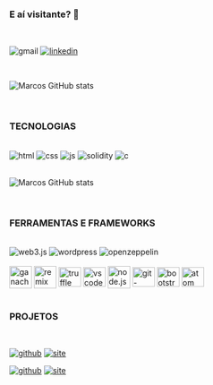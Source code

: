 ### E aí visitante?  🤙

<br/>

![gmail](https://img.shields.io/badge/Gmail-D14836?style=for-the-badge&logo=gmail&logoColor=white) 
[![linkedin](https://img.shields.io/badge/LinkedIn-0A66C2.svg?style=for-the-badge&logo=LinkedIn&logoColor=white)](https://www.linkedin.com/in/marcos-paulo-macedo/) 

</br>

![Marcos GitHub stats](https://github-readme-stats.vercel.app/api?username=marcospaulomacedo&show_icons=true&theme=onedark)

</br>

### TECNOLOGIAS

<br/>

<div class="img">
        <img alt="html" src="https://img.shields.io/badge/HTML-239120?style=for-the-badge&logo=html5&logoColor=white" alt="html">
        <img alt="css" src="https://img.shields.io/badge/CSS-239120?&style=for-the-badge&logo=css3&logoColor=white" alt="css">
        <img alt="js" src="https://img.shields.io/badge/JavaScript-F7DF1E?style=for-the-badge&logo=javascript&logoColor=black" alt="javascript">
        <img alt="solidity" src="https://img.shields.io/badge/Solidity-%23363636.svg?style=for-the-badge&logo=solidity&logoColor=white" alt="javascript">
        <img alt="c" src="https://img.shields.io/badge/c-%2300599C.svg?style=for-the-badge&logo=c&logoColor=white" alt="javascript">
</div>

<br>

![Marcos GitHub stats](	https://github-readme-stats.vercel.app/api/top-langs/?username=marcospaulomacedo&theme=blue-green)

<br>

### FERRAMENTAS E FRAMEWORKS

<br>

<div>
    <img alt="web3.js" src="https://img.shields.io/badge/web3.js-F16822?style=for-the-badge&logo=web3.js&logoColor=white" alt="html">
    <img alt="wordpress" src="https://img.shields.io/badge/WordPress-21759B.svg?style=for-the-badge&logo=WordPress&logoColor=white" alt="html"> 
    <img alt="openzeppelin" src="https://img.shields.io/badge/OpenZeppelin-4E5EE4.svg?style=for-the-badge&logo=OpenZeppelin&logoColor=white" alt="html">
</div>

<div style="display: inline_block"><br>
  <img alt="ganache" align="center" height="40" width="40" src="https://user-images.githubusercontent.com/102096687/197690875-b70bdc73-7ce4-4b3b-bdc3-41f692d3f726.png">
  <img alt="remix" align="center" height="40" width="40" src="https://user-images.githubusercontent.com/102096687/197690524-71ed389f-cca5-4558-8c4d-1057cda91ce6.png">
  <img alt="truffle" align="center" height="35" width="40" src="https://user-images.githubusercontent.com/102096687/197691299-8a3c2f5a-74f1-41ef-ae6e-ec9b2b66fba1.png">
  <img alt="vscode" align="center" height="35" width="40" src="https://user-images.githubusercontent.com/102096687/197691490-87b4724b-46c0-443c-a13e-003c68c09daa.png">
  <img alt="node.js" align="center" height="40" width="40" src="https://user-images.githubusercontent.com/102096687/197842042-2b4ecb5d-cba2-4945-a9ad-fe36b54ff541.png">
  <img alt="git-bash" align="center"  height="35" width="40" src="https://user-images.githubusercontent.com/102096687/197838660-ea30e95e-d793-4e4a-ac98-4fab67d59709.png">
  <img alt="bootstrap" align="center" height="35" width="40" src="https://user-images.githubusercontent.com/102096687/197839202-102f7a11-a836-4925-a984-629e90430ffe.png">
  <img alt="atom" align="center" height="35" width="40" src="https://user-images.githubusercontent.com/102096687/197840468-8296d66a-c9d0-4265-b840-9dc14d9ed4ea.png">
</div>

<br>

### PROJETOS

<br>

[![github](https://img.shields.io/badge/GitHub-181717.svg?style=for-the-badge&logo=GitHub&logoColor=white)](https://github.com/MarcosPauloMacedo/lendCash)
[![site](https://img.shields.io/badge/Blogger-FF5722.svg?style=for-the-badge&logo=Blogger&logoColor=white)](https://lendcash.com.br/)

[![github](https://img.shields.io/badge/GitHub-181717.svg?style=for-the-badge&logo=GitHub&logoColor=white)](https://github.com/MarcosPauloMacedo/vendaMaquininhas)
[![site](https://img.shields.io/badge/Blogger-FF5722.svg?style=for-the-badge&logo=Blogger&logoColor=white)](https://lendcash.com.br/cartao)
